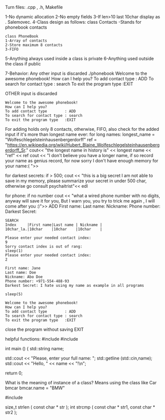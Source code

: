 Turn files: .cpp , .h, Makefile

1-No dynamic allocation
2-No empty fields
3-If len>10 last 10char display as .
Salemovec.
4-Class design as follows:
	class Contacts
	-Stands for phonebook contacts

	class PhoneBook
	1-Array of contacts
	2-Store maximum 8 contacts
	3-FIFO

5-Anything always used inside a class is private
6-Anything used outside the class if public


7-Behavior:
Any other input is discarded
./phonebook
	Welcome to the awesome phonebook!
	How can I help you?
	To add contact type        : ADD
	To search for contact type : search
	To exit the program type   :EXIT

OTHER input is discarded

	Welcome to the awesome phonebook!
	How can I help you?
	To add contact type        : ADD
	To search for contact type : search
	To exit the program type   :EXIT

For adding holds only 8 contacts, otherwise, FIFO, also check for the added input if it's more than longest name ever: 
for long names:
longest_name = "Wolfeschlegelsteinhausenbergerdorff"
ref = "https://en.wikipedia.org/wiki/Hubert_Blaine_Wolfeschlegelsteinhausenbergerdorff_Sr."
cout<< "the longest name in history is" << longest name << "ref" << ref
cout << "I don't believe you have a longer name, if so record your name as genius record, for now sorry I don't have enough memory for your name:( ">>

for darkest secrets:
if > 500;
cout << "this is a big secret I am not able to save in my memory, please summarize your secret in under 500 char, otherwise go consult psychaitrist"<< edl

for phone:
if no number 
cout << "what a wired phone number with no digits, anyway will save it for you, But I warn you, you try to trick me again , I will come after you :)">>
	ADD
	First name:
	Last name:
	Nickname:
	Phone number:
	Darkest Secret:

	SEARCH
	Index     |First name|Last name | Nickname |
	10char_la.|10char    |10char    |10char    |
	
	Please enter your needed contact index:
	9
	Sorry contact index is out of rang:
	sleep(1)
	Please enter your needed contact index:
	2

	First name: Jane
	Last name: Doe
	Nickname: Abo Doe
	Phone number: +971-554-488-93
	Darkest Secret: I hate using my name as example in all programs

	sleep(5)

	Welcome to the awesome phonebook!
	How can I help you?
	To add contact type        : ADD
	To search for contact type : search
	To exit the program type   :EXIT

close the program without saving
	EXIT


helpful functions:
#include <iostream>
#include <string>

int main ()
{
  std::string name;

  std::cout << "Please, enter your full name: ";
  std::getline (std::cin,name);
  std::cout << "Hello, " << name << "!\n";

  return 0;


What is the meaning of instance of a class?
Means using the class like 
Car bmcar
bmcar.name = "BMW"

#include <cstring>

size_t strlen ( const char * str );
int strcmp ( const char * str1, const char * str2 );